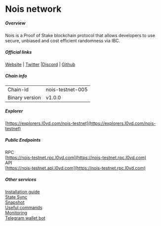 # Nois network


##### Overview
Nois is a Proof of Stake blockchain protocol that allows developers to use secure, unbiased and cost efficient randomness via IBC.

##### Official links
[Website](https://nois.network/) | [Twitter](https://twitter.com/NoisRNG) |[Discord](https://chat.nois.network/) | [Github](https://github.com/noislabs)

##### Chain info
|  |  |
| ------ | ------ |
| Chain-id | nois-testnet-005 |
| Binary version | v1.0.0 |

##### Explorer
[https://explorers.l0vd.com/nois-testnet](https://explorers.l0vd.com/nois-testnet)

##### Public Endpoints
RPC <br />
[https://nois-testnet.rpc.l0vd.com](https://nois-testnet.rpc.l0vd.com) <br />
API <br />
[https://nois-testnet.api.l0vd.com](https://nois-testnet.rpc.l0vd.com) <br />


##### Other services
[Installation guide](https://github.com/L0vd/chain-services/tree/main/testnets/nois/installation-guide) <br />
[State Sync](https://github.com/L0vd/chain-services/tree/main/testnets/nois/state-sync) <br />
[Snapshot]() <br />
[Useful commands]()<br />
[Monitoring](https://github.com/L0vd/chain-services/tree/main/testnets/nois/monitoring) <br />
[Telegram wallet bot](https://github.com/L0vd/chain-services/tree/main/testnets/nois/wallet-bot) <br />
